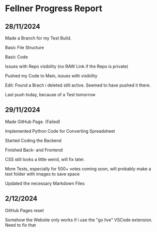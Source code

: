 # Fellner Progress Report

## 28/11/2024

Made a Branch for my Test Build.

Basic File Structure

Basic Code

Issues with Repo visibility (no RAW Link if the Repo is private)

Pushed my Code to Main, issues with visibility

Edit: Found a Brach i deleted still active. Seemed to have pushed it there.

Last push today, because of a Test tomorrow

## 29/11/2024

Made GitHub Page. (Failed)

Implemented Python Code for Converting Spreadsheet

Started Coding the Backend

Finished Back- and Frontend

CSS still looks a little weird, will fix later.

More Tests, especially for 500+ votes coming soon, will probably make a test folder with images to save space

Updated the necessary Markdown Files

## 2/12/2024

GitHub Pages reset

Somehow the Website only works if i use the "go live" VSCode extension. Need to fix that
